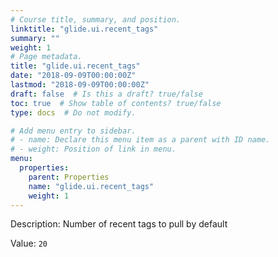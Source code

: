 ```yaml
---
# Course title, summary, and position.
linktitle: "glide.ui.recent_tags"
summary: ""
weight: 1
# Page metadata.
title: "glide.ui.recent_tags"
date: "2018-09-09T00:00:00Z"
lastmod: "2018-09-09T00:00:00Z"
draft: false  # Is this a draft? true/false
toc: true  # Show table of contents? true/false
type: docs  # Do not modify.

# Add menu entry to sidebar.
# - name: Declare this menu item as a parent with ID name.
# - weight: Position of link in menu.
menu:
  properties:
    parent: Properties
    name: "glide.ui.recent_tags"
    weight: 1
---
```


Description: Number of recent tags to pull by default


Value: `20`